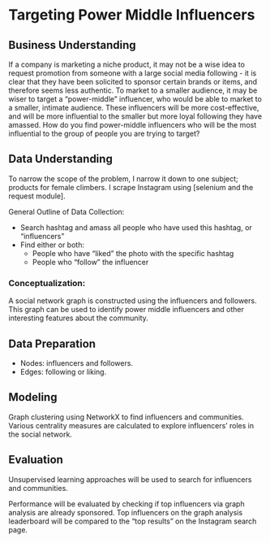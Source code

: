 # Targeting Power Middle Influencers


## Business Understanding

If a company is marketing a niche product, it may not be a wise idea to request promotion from someone with a large social media following - it is clear that they have been solicited to sponsor certain brands or items, and therefore seems less authentic. To market to a smaller audience, it may be wiser to target a “power-middle” influencer, who would be able to market to a smaller, intimate audience. These influencers will be more cost-effective, and will be more influential to the smaller but more loyal following they have amassed. How do you find power-middle influencers who will be the most influential to the group of people you are trying to target?


## Data Understanding
To narrow the scope of the problem, I narrow it down to one subject; products for female climbers. I scrape Instagram using [selenium and the request module].

General Outline of Data Collection:
 - Search hashtag and amass all people who have used this hashtag, or “influencers”
 - Find either or both:
      * People who have “liked” the photo with the specific hashtag
      * People who “follow” the influencer

### Conceptualization:
A social network graph is constructed using the influencers and followers. This graph can be used to identify power middle influencers and other interesting features about the community.

## Data Preparation
 - Nodes: influencers and followers.
 - Edges: following or liking.  

## Modeling
Graph clustering using NetworkX to find influencers and communities. Various centrality measures are calculated to explore influencers’ roles in the social network.

## Evaluation
Unsupervised learning approaches will be used to search for influencers and communities.

Performance will be evaluated by checking if top influencers via graph analysis are already sponsored. Top influencers on the graph analysis leaderboard will be compared to the “top results” on the Instagram search page.
